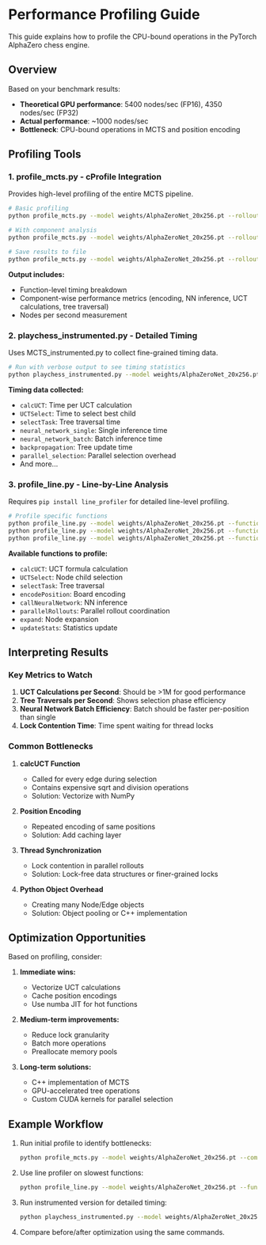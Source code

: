 # Performance Profiling Guide

This guide explains how to profile the CPU-bound operations in the PyTorch AlphaZero chess engine.

## Overview

Based on your benchmark results:
- **Theoretical GPU performance**: 5400 nodes/sec (FP16), 4350 nodes/sec (FP32)  
- **Actual performance**: ~1000 nodes/sec
- **Bottleneck**: CPU-bound operations in MCTS and position encoding

## Profiling Tools

### 1. profile_mcts.py - cProfile Integration
Provides high-level profiling of the entire MCTS pipeline.

```bash
# Basic profiling
python profile_mcts.py --model weights/AlphaZeroNet_20x256.pt --rollouts 100 --threads 1

# With component analysis
python profile_mcts.py --model weights/AlphaZeroNet_20x256.pt --rollouts 100 --threads 10 --components

# Save results to file
python profile_mcts.py --model weights/AlphaZeroNet_20x256.pt --rollouts 100 --threads 10 --output profile_results.txt
```

**Output includes:**
- Function-level timing breakdown
- Component-wise performance metrics (encoding, NN inference, UCT calculations, tree traversal)
- Nodes per second measurement

### 2. playchess_instrumented.py - Detailed Timing
Uses MCTS_instrumented.py to collect fine-grained timing data.

```bash
# Run with verbose output to see timing statistics
python playchess_instrumented.py --model weights/AlphaZeroNet_20x256.pt --mode p --rollouts 100 --threads 10 --verbose
```

**Timing data collected:**
- `calcUCT`: Time per UCT calculation
- `UCTSelect`: Time to select best child
- `selectTask`: Tree traversal time
- `neural_network_single`: Single inference time
- `neural_network_batch`: Batch inference time
- `backpropagation`: Tree update time
- `parallel_selection`: Parallel selection overhead
- And more...

### 3. profile_line.py - Line-by-Line Analysis
Requires `pip install line_profiler` for detailed line-level profiling.

```bash
# Profile specific functions
python profile_line.py --model weights/AlphaZeroNet_20x256.pt --function calcUCT
python profile_line.py --model weights/AlphaZeroNet_20x256.pt --function UCTSelect
python profile_line.py --model weights/AlphaZeroNet_20x256.pt --function selectTask
```

**Available functions to profile:**
- `calcUCT`: UCT formula calculation
- `UCTSelect`: Node child selection
- `selectTask`: Tree traversal
- `encodePosition`: Board encoding
- `callNeuralNetwork`: NN inference
- `parallelRollouts`: Parallel rollout coordination
- `expand`: Node expansion
- `updateStats`: Statistics update

## Interpreting Results

### Key Metrics to Watch

1. **UCT Calculations per Second**: Should be >1M for good performance
2. **Tree Traversals per Second**: Shows selection phase efficiency  
3. **Neural Network Batch Efficiency**: Batch should be faster per-position than single
4. **Lock Contention Time**: Time spent waiting for thread locks

### Common Bottlenecks

1. **calcUCT Function**
   - Called for every edge during selection
   - Contains expensive sqrt and division operations
   - Solution: Vectorize with NumPy

2. **Position Encoding**
   - Repeated encoding of same positions
   - Solution: Add caching layer

3. **Thread Synchronization**
   - Lock contention in parallel rollouts
   - Solution: Lock-free data structures or finer-grained locks

4. **Python Object Overhead**
   - Creating many Node/Edge objects
   - Solution: Object pooling or C++ implementation

## Optimization Opportunities

Based on profiling, consider:

1. **Immediate wins:**
   - Vectorize UCT calculations
   - Cache position encodings
   - Use numba JIT for hot functions

2. **Medium-term improvements:**
   - Reduce lock granularity
   - Batch more operations
   - Preallocate memory pools

3. **Long-term solutions:**
   - C++ implementation of MCTS
   - GPU-accelerated tree operations
   - Custom CUDA kernels for parallel selection

## Example Workflow

1. Run initial profile to identify bottlenecks:
   ```bash
   python profile_mcts.py --model weights/AlphaZeroNet_20x256.pt --components
   ```

2. Use line profiler on slowest functions:
   ```bash
   python profile_line.py --model weights/AlphaZeroNet_20x256.pt --function UCTSelect
   ```

3. Run instrumented version for detailed timing:
   ```bash
   python playchess_instrumented.py --model weights/AlphaZeroNet_20x256.pt --mode p --verbose
   ```

4. Compare before/after optimization using the same commands.
